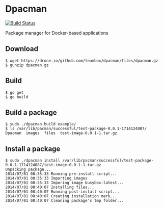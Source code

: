 Dpacman
=======

[![Build Status](https://drone.io/github.com/teambox/dpacman/status.png)](https://drone.io/github.com/teambox/dpacman/latest)

Package manager for Docker-based applications

Download
--------
```
$ wget https://drone.io/github.com/teambox/dpacman/files/dpacman.gz
$ gunzip dpacman.gz
```

Build
-----
```
$ go get
$ go build
```

Build a package
---------------
```
$ sudo ./dpacman build example/
$ ls /var/lib/pacman/successful/test-package-0.0.1-1714124087/
Dpacman  images  files  test-image-0.0.1-1.tar.gz
```

Install a package
---------------
```
$ sudo ./dpacman install /var/lib/pacman/successful/test-package-0.0.1-1714124087/test-image-0.0.1-1.tar.gz
Unpacking package...
2014/07/01 08:35:33 Running pre-install script...
2014/07/01 08:35:33 Importing images
2014/07/01 08:35:33 Imporing image busybox:latest...
2014/07/01 08:40:07 Installing files...
2014/07/01 08:40:07 Running post-install script...
2014/07/01 08:40:07 Creating installation mark...
2014/07/01 08:40:07 Cleaning package's tmp folder...
```
